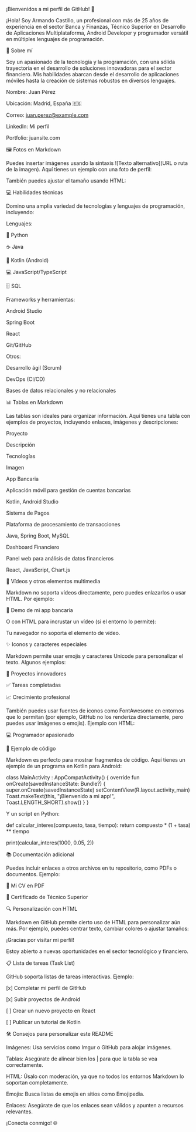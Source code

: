 ¡Bienvenidos a mi perfil de GitHub! 🚀

¡Hola! Soy Armando Castillo, un profesional con más de 25 años de experiencia en el sector Banca y Finanzas, Técnico Superior en Desarrollo de Aplicaciones Multiplataforma, Android Developer y programador versátil en múltiples lenguajes de programación. 



📌 Sobre mí

Soy un apasionado de la tecnología y la programación, con una sólida trayectoria en el desarrollo de soluciones innovadoras para el sector financiero. Mis habilidades abarcan desde el desarrollo de aplicaciones móviles hasta la creación de sistemas robustos en diversos lenguajes.





Nombre: Juan Pérez



Ubicación: Madrid, España 🇪🇸



Correo: juan.perez@example.com



LinkedIn: Mi perfil



Portfolio: juansite.com



🖼️ Fotos en Markdown

Puedes insertar imágenes usando la sintaxis ![Texto alternativo](URL o ruta de la imagen). Aquí tienes un ejemplo con una foto de perfil:



También puedes ajustar el tamaño usando HTML:



💻 Habilidades técnicas

Domino una amplia variedad de tecnologías y lenguajes de programación, incluyendo:





Lenguajes:





🐍 Python



☕ Java



📱 Kotlin (Android)



💻 JavaScript/TypeScript



🗄️ SQL



Frameworks y herramientas:





Android Studio



Spring Boot



React



Git/GitHub



Otros:





Desarrollo ágil (Scrum)



DevOps (CI/CD)



Bases de datos relacionales y no relacionales



📊 Tablas en Markdown

Las tablas son ideales para organizar información. Aquí tienes una tabla con ejemplos de proyectos, incluyendo enlaces, imágenes y descripciones:







Proyecto



Descripción



Tecnologías



Imagen





App Bancaria



Aplicación móvil para gestión de cuentas bancarias



Kotlin, Android Studio









Sistema de Pagos



Plataforma de procesamiento de transacciones



Java, Spring Boot, MySQL









Dashboard Financiero



Panel web para análisis de datos financieros



React, JavaScript, Chart.js







🎥 Vídeos y otros elementos multimedia

Markdown no soporta vídeos directamente, pero puedes enlazarlos o usar HTML. Por ejemplo:

🔗 Demo de mi app bancaria

O con HTML para incrustar un vídeo (si el entorno lo permite):

 Tu navegador no soporta el elemento de vídeo.



✨ Iconos y caracteres especiales

Markdown permite usar emojis y caracteres Unicode para personalizar el texto. Algunos ejemplos:





🚀 Proyectos innovadores



✅ Tareas completadas



📈 Crecimiento profesional

También puedes usar fuentes de iconos como FontAwesome en entornos que lo permitan (por ejemplo, GitHub no los renderiza directamente, pero puedes usar imágenes o emojis). Ejemplo con HTML:

💻 Programador apasionado



📝 Ejemplo de código

Markdown es perfecto para mostrar fragmentos de código. Aquí tienes un ejemplo de un programa en Kotlin para Android:

class MainActivity : AppCompatActivity() {
    override fun onCreate(savedInstanceState: Bundle?) {
        super.onCreate(savedInstanceState)
        setContentView(R.layout.activity_main)
        Toast.makeText(this, "¡Bienvenido a mi app!", Toast.LENGTH_SHORT).show()
    }
}

Y un script en Python:

def calcular_interes(compuesto, tasa, tiempo):
    return compuesto * (1 + tasa) ** tiempo

print(calcular_interes(1000, 0.05, 2))



📚 Documentación adicional

Puedes incluir enlaces a otros archivos en tu repositorio, como PDFs o documentos. Ejemplo:





📄 Mi CV en PDF



📑 Certificado de Técnico Superior



🔍 Personalización con HTML

Markdown en GitHub permite cierto uso de HTML para personalizar aún más. Por ejemplo, puedes centrar texto, cambiar colores o ajustar tamaños:

¡Gracias por visitar mi perfil!

Estoy abierto a nuevas oportunidades en el sector tecnológico y financiero.



📋 Lista de tareas (Task List)

GitHub soporta listas de tareas interactivas. Ejemplo:





[x] Completar mi perfil de GitHub



[x] Subir proyectos de Android



[ ] Crear un nuevo proyecto en React



[ ] Publicar un tutorial de Kotlin



🛠️ Consejos para personalizar este README





Imágenes: Usa servicios como Imgur o GitHub para alojar imágenes.



Tablas: Asegúrate de alinear bien los | para que la tabla se vea correctamente.



HTML: Úsalo con moderación, ya que no todos los entornos Markdown lo soportan completamente.



Emojis: Busca listas de emojis en sitios como Emojipedia.



Enlaces: Asegúrate de que los enlaces sean válidos y apunten a recursos relevantes.



¡Conecta conmigo! 🌐

<!--
**ArmandoCastilloGallego/ArmandoCastilloGallego** is a ✨ _special_ ✨ repository because its `README.md` (this file) appears on your GitHub profile.

Here are some ideas to get you started:

- 🔭 I’m currently working on ...
- 🌱 I’m currently learning ...
- 👯 I’m looking to collaborate on ...
- 🤔 I’m looking for help with ...
- 💬 Ask me about ...
- 📫 How to reach me: ...
- 😄 Pronouns: ...
- ⚡ Fun fact: ...
-->
